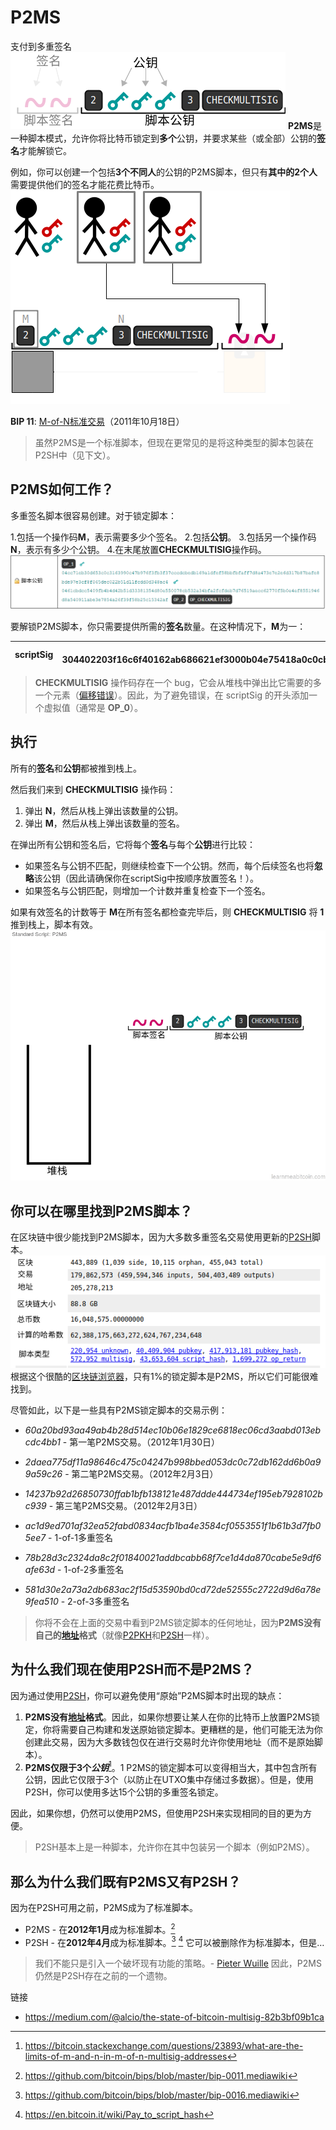 # P2MS
支付到多重签名
![P2MS-1.png](img/P2MS-1%20(1).png)
**P2MS**是一种脚本模式，允许你将比特币锁定到**多个**公钥，并要求某些（或全部）公钥的**签名**才能解锁它。

例如，你可以创建一个包括**3个不同人**的公钥的P2MS脚本，但只有**其中的2个人**需要提供他们的签名才能花费比特币。
![P2MS-2.png](img/P2MS-2%20(1).png)

**BIP 11**: [M-of-N标准交易](https://github.com/bitcoin/bips/blob/master/bip-0011.mediawiki)（2011年10月18日）

>虽然P2MS是一个标准脚本，但现在更常见的是将这种类型的脚本包装在P2SH中（见下文）。

## P2MS如何工作？
多重签名脚本很容易创建。对于锁定脚本：

1.包括一个操作码**M**，表示需要多少个签名。
2.包括**公钥**。
3.包括另一个操作码**N**，表示有多少个公钥。
4.在末尾放置**CHECKMULTISIG**操作码。
![P2MS-3.png](img/P2MS-3.png)

要解锁P2MS脚本，你只需要提供所需的**签名**数量。在这种情况下，**M**为一：

|scriptSig|OP_0 304402203f16c6f40162ab686621ef3000b04e75418a0c0cb2d8aebeac894ae360ac1e780220ddc15ecdfc3507ac48e1681a33eb60996631bf6bf5bc0a0682c4db743ce7ca2b01|
|---|---|

>**CHECKMULTISIG** 操作码存在一个 bug，它会从堆栈中弹出比它需要的多一个元素（[偏移错误](https://stackoverflow.com/questions/2939869/what-is-exactly-the-off-by-one-errors-in-the-while-loop)）。因此，为了避免错误，在 scriptSig 的开头添加一个虚拟值（通常是 **OP_0**）。

## 执行
所有的**签名**和**公钥**都被推到栈上。

然后我们来到 **CHECKMULTISIG** 操作码：

1. 弹出 **N**，然后从栈上弹出该数量的公钥。
2. 弹出 **M**，然后从栈上弹出该数量的签名。

在弹出所有公钥和签名后，它将每个**签名**与每个**公钥**进行比较：

* 如果签名与公钥不匹配，则继续检查下一个公钥。然而，每个后续签名也将**忽略**该公钥（因此请确保你在scriptSig中按顺序放置签名！）。
* 如果签名与公钥匹配，则增加一个计数并重复检查下一个签名。

如果有效签名的计数等于 **M**在所有签名都检查完毕后，则 **CHECKMULTISIG** 将 **1** 推到栈上，脚本有效。
![P2MS-4.gif](img/P2PMS-4%20(1).gif)

## 你可以在哪里找到P2MS脚本？
在区块链中很少能找到P2MS脚本，因为大多数多重签名交易使用更新的[P2SH](../P2SH/P2SH.md)脚本。
![P2MS-5.png](img/P2MS-5%20(1).png)
根据这个很酷的[区块链浏览器](https://webbtc.com/stats)，只有1%的锁定脚本是P2MS，所以它们可能很难找到。

尽管如此，以下是一些具有P2MS锁定脚本的交易示例：

* *60a20bd93aa49ab4b28d514ec10b06e1829ce6818ec06cd3aabd013ebcdc4bb1* - 第一笔P2MS交易。（2012年1月30日）
* *2daea775df11a98646c475c04247b998bbed053dc0c72db162dd6b0a99a59c26* - 第二笔P2MS交易。（2012年2月3日）
* *14237b92d26850730ffab1bfb138121e487ddde444734ef195eb7928102bc939* - 第三笔P2MS交易。（2012年2月3日）

* *ac1d9ed701af32ea52fabd0834acfb1ba4e3584cf0553551f1b61b3d7fb05ee7* - 1-of-1多重签名
* *78b28d3c2324da8c2f01840021addbcabb68f7ce1d4da870cabe5e9df6afe63d* - 1-of-2多重签名
* *581d30e2a73a2db683ac2f15d53590bd0cd72de52555c2722d9d6a78e9fea510* - 2-of-3多重签名

>你将不会在上面的交易中看到P2MS锁定脚本的任何地址，因为**P2MS没有自己的[地址](../../Keys/Address/Address.md)格式**（就像[P2PKH](../P2PKH/P2PKH.md)和[P2SH](../P2SH/P2SH.md)一样）。

## 为什么我们现在使用P2SH而不是P2MS？

因为通过使用[P2SH](../P2SH/P2SH.md)，你可以避免使用“原始”P2MS脚本时出现的缺点：

1. **P2MS没有[地址](../../Keys/Address/Address.md)格式**。因此，如果你想要让某人在你的比特币上放置P2MS锁定，你将需要自己构建和发送原始锁定脚本。更糟糕的是，他们可能无法为你创建此交易，因为大多数钱包仅在进行交易时允许你使用地址（而不是原始脚本）。
2. **P2MS仅限于3个*公钥***[^1]。1 P2MS的锁定脚本可以变得相当大，其中包含所有公钥，因此它仅限于3个（以防止在UTXO集中存储过多数据）。但是，使用P2SH，你可以使用多达15个公钥的多重签名锁定。
   
因此，如果你想，仍然可以使用P2MS，但使用P2SH来实现相同的目的更为方便。

>P2SH基本上是一种脚本，允许你在其中包装另一个脚本（例如P2MS）。

## 那么为什么我们既有P2MS又有P2SH？

因为在P2SH可用之前，P2MS成为了标准脚本。

* P2MS - 在**2012年1月**成为标准脚本。[^2]
* P2SH - 在**2012年4月**成为标准脚本。[^3] [^4]
它可以被删除作为标准脚本，但是…

>我们不能只是引入一个破坏现有功能的策略。- [Pieter Wuille](https://twitter.com/pwuille)
因此，P2MS仍然是P2SH存在之前的一个遗物。

链接
* https://medium.com/@alcio/the-state-of-bitcoin-multisig-82b3bf09b1ca

[^1]:https://bitcoin.stackexchange.com/questions/23893/what-are-the-limits-of-m-and-n-in-m-of-n-multisig-addresses
[^2]:https://github.com/bitcoin/bips/blob/master/bip-0011.mediawiki
[^3]:https://github.com/bitcoin/bips/blob/master/bip-0016.mediawiki
[^4]:https://en.bitcoin.it/wiki/Pay_to_script_hash